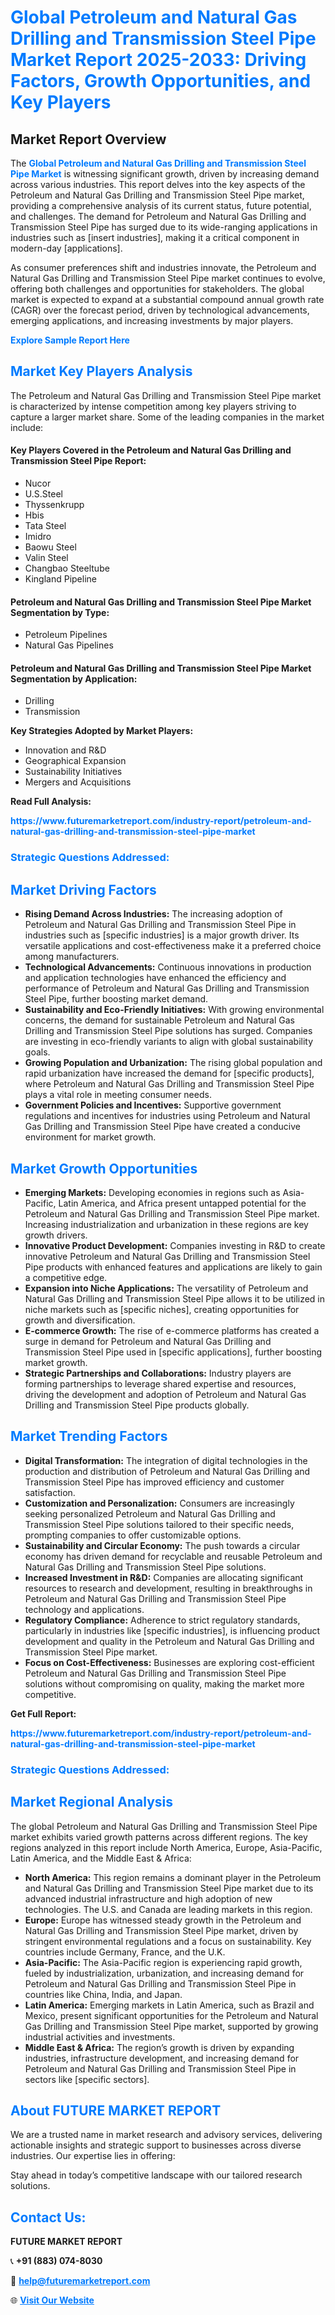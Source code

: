 <h1 style="color: #007BFF;">Global Petroleum and Natural Gas Drilling and Transmission Steel Pipe Market Report 2025-2033: Driving Factors, Growth Opportunities, and Key Players</h1>

<section id="overview">
<h2>Market Report Overview</h2>
<p>The <a href="https://www.futuremarketreport.com/industry-report/petroleum-and-natural-gas-drilling-and-transmission-steel-pipe-market" style="color: #007BFF; text-decoration: none;"><strong>Global Petroleum and Natural Gas Drilling and Transmission Steel Pipe Market</strong></a> is witnessing significant growth, driven by increasing demand across various industries. This report delves into the key aspects of the Petroleum and Natural Gas Drilling and Transmission Steel Pipe market, providing a comprehensive analysis of its current status, future potential, and challenges. The demand for Petroleum and Natural Gas Drilling and Transmission Steel Pipe has surged due to its wide-ranging applications in industries such as [insert industries], making it a critical component in modern-day [applications].</p>
<p>As consumer preferences shift and industries innovate, the Petroleum and Natural Gas Drilling and Transmission Steel Pipe market continues to evolve, offering both challenges and opportunities for stakeholders. The global market is expected to expand at a substantial compound annual growth rate (CAGR) over the forecast period, driven by technological advancements, emerging applications, and increasing investments by major players.</p>
</section>

<section id="overview">
<p><a href="https://www.futuremarketreport.com/request-sample/reportId=31197" style="color: #007BFF; text-decoration: none;"><strong>Explore Sample Report Here</strong></a></p>
</section>

<section id="key-players">
<h2 style="color: #007BFF;">Market Key Players Analysis</h2>
<p>The Petroleum and Natural Gas Drilling and Transmission Steel Pipe market is characterized by intense competition among key players striving to capture a larger market share. Some of the leading companies in the market include:</p>
<h4>Key Players Covered in the Petroleum and Natural Gas Drilling and Transmission Steel Pipe Report:</h4>
<ul><li>Nucor</li><li>U.S.Steel</li><li>Thyssenkrupp</li><li>Hbis</li><li>Tata Steel</li><li>Imidro</li><li>Baowu Steel</li><li>Valin Steel</li><li>Changbao Steeltube</li><li>Kingland Pipeline</li></ul>
<h4>Petroleum and Natural Gas Drilling and Transmission Steel Pipe Market Segmentation by Type:</h4>
<ul><li>Petroleum Pipelines</li><li>Natural Gas Pipelines</li></ul>

<h4>Petroleum and Natural Gas Drilling and Transmission Steel Pipe Market Segmentation by Application:</h4>
<ul><li>Drilling</li><li>Transmission</li></ul>
<p><strong>Key Strategies Adopted by Market Players:</strong></p>
<ul>
<li>Innovation and R&D</li>
<li>Geographical Expansion</li>
<li>Sustainability Initiatives</li>
<li>Mergers and Acquisitions</li>
</ul>
</section>

<section>
<p><strong>Read Full Analysis: </strong></p><a href="https://www.futuremarketreport.com/industry-report/petroleum-and-natural-gas-drilling-and-transmission-steel-pipe-market" style="color: #007BFF; text-decoration: none;"><strong>https://www.futuremarketreport.com/industry-report/petroleum-and-natural-gas-drilling-and-transmission-steel-pipe-market</strong></a>
<h3 style="color: #007BFF;">Strategic Questions Addressed:</h3>
</section>

<section id="driving-factors">
<h2 style="color: #007BFF;">Market Driving Factors</h2>
<ul>
<li><strong>Rising Demand Across Industries:</strong> The increasing adoption of Petroleum and Natural Gas Drilling and Transmission Steel Pipe in industries such as [specific industries] is a major growth driver. Its versatile applications and cost-effectiveness make it a preferred choice among manufacturers.</li>
<li><strong>Technological Advancements:</strong> Continuous innovations in production and application technologies have enhanced the efficiency and performance of Petroleum and Natural Gas Drilling and Transmission Steel Pipe, further boosting market demand.</li>
<li><strong>Sustainability and Eco-Friendly Initiatives:</strong> With growing environmental concerns, the demand for sustainable Petroleum and Natural Gas Drilling and Transmission Steel Pipe solutions has surged. Companies are investing in eco-friendly variants to align with global sustainability goals.</li>
<li><strong>Growing Population and Urbanization:</strong> The rising global population and rapid urbanization have increased the demand for [specific products], where Petroleum and Natural Gas Drilling and Transmission Steel Pipe plays a vital role in meeting consumer needs.</li>
<li><strong>Government Policies and Incentives:</strong> Supportive government regulations and incentives for industries using Petroleum and Natural Gas Drilling and Transmission Steel Pipe have created a conducive environment for market growth.</li>
</ul>
</section>

<section id="growth-opportunities">
<h2 style="color: #007BFF;">Market Growth Opportunities</h2>
<ul>
<li><strong>Emerging Markets:</strong> Developing economies in regions such as Asia-Pacific, Latin America, and Africa present untapped potential for the Petroleum and Natural Gas Drilling and Transmission Steel Pipe market. Increasing industrialization and urbanization in these regions are key growth drivers.</li>
<li><strong>Innovative Product Development:</strong> Companies investing in R&D to create innovative Petroleum and Natural Gas Drilling and Transmission Steel Pipe products with enhanced features and applications are likely to gain a competitive edge.</li>
<li><strong>Expansion into Niche Applications:</strong> The versatility of Petroleum and Natural Gas Drilling and Transmission Steel Pipe allows it to be utilized in niche markets such as [specific niches], creating opportunities for growth and diversification.</li>
<li><strong>E-commerce Growth:</strong> The rise of e-commerce platforms has created a surge in demand for Petroleum and Natural Gas Drilling and Transmission Steel Pipe used in [specific applications], further boosting market growth.</li>
<li><strong>Strategic Partnerships and Collaborations:</strong> Industry players are forming partnerships to leverage shared expertise and resources, driving the development and adoption of Petroleum and Natural Gas Drilling and Transmission Steel Pipe products globally.</li>
</ul>
</section>

<section id="trending-factors">
<h2 style="color: #007BFF;">Market Trending Factors</h2>
<ul>
<li><strong>Digital Transformation:</strong> The integration of digital technologies in the production and distribution of Petroleum and Natural Gas Drilling and Transmission Steel Pipe has improved efficiency and customer satisfaction.</li>
<li><strong>Customization and Personalization:</strong> Consumers are increasingly seeking personalized Petroleum and Natural Gas Drilling and Transmission Steel Pipe solutions tailored to their specific needs, prompting companies to offer customizable options.</li>
<li><strong>Sustainability and Circular Economy:</strong> The push towards a circular economy has driven demand for recyclable and reusable Petroleum and Natural Gas Drilling and Transmission Steel Pipe solutions.</li>
<li><strong>Increased Investment in R&D:</strong> Companies are allocating significant resources to research and development, resulting in breakthroughs in Petroleum and Natural Gas Drilling and Transmission Steel Pipe technology and applications.</li>
<li><strong>Regulatory Compliance:</strong> Adherence to strict regulatory standards, particularly in industries like [specific industries], is influencing product development and quality in the Petroleum and Natural Gas Drilling and Transmission Steel Pipe market.</li>
<li><strong>Focus on Cost-Effectiveness:</strong> Businesses are exploring cost-efficient Petroleum and Natural Gas Drilling and Transmission Steel Pipe solutions without compromising on quality, making the market more competitive.</li>
</ul>
</section>

<section>
<p><strong>Get Full Report: </strong></p><a href="https://www.futuremarketreport.com/industry-report/petroleum-and-natural-gas-drilling-and-transmission-steel-pipe-market" style="color: #007BFF; text-decoration: none;"><strong>https://www.futuremarketreport.com/industry-report/petroleum-and-natural-gas-drilling-and-transmission-steel-pipe-market</strong></a>
<h3 style="color: #007BFF;">Strategic Questions Addressed:</h3>
</section>


<section id="regional-analysis">
<h2 style="color: #007BFF;">Market Regional Analysis</h2>
<p>The global Petroleum and Natural Gas Drilling and Transmission Steel Pipe market exhibits varied growth patterns across different regions. The key regions analyzed in this report include North America, Europe, Asia-Pacific, Latin America, and the Middle East & Africa:</p>
<ul>
<li><strong>North America:</strong> This region remains a dominant player in the Petroleum and Natural Gas Drilling and Transmission Steel Pipe market due to its advanced industrial infrastructure and high adoption of new technologies. The U.S. and Canada are leading markets in this region.</li>
<li><strong>Europe:</strong> Europe has witnessed steady growth in the Petroleum and Natural Gas Drilling and Transmission Steel Pipe market, driven by stringent environmental regulations and a focus on sustainability. Key countries include Germany, France, and the U.K.</li>
<li><strong>Asia-Pacific:</strong> The Asia-Pacific region is experiencing rapid growth, fueled by industrialization, urbanization, and increasing demand for Petroleum and Natural Gas Drilling and Transmission Steel Pipe in countries like China, India, and Japan.</li>
<li><strong>Latin America:</strong> Emerging markets in Latin America, such as Brazil and Mexico, present significant opportunities for the Petroleum and Natural Gas Drilling and Transmission Steel Pipe market, supported by growing industrial activities and investments.</li>
<li><strong>Middle East & Africa:</strong> The region’s growth is driven by expanding industries, infrastructure development, and increasing demand for Petroleum and Natural Gas Drilling and Transmission Steel Pipe in sectors like [specific sectors].</li>
</ul>
</section>

<footer>
<h2 style="color: #007BFF;">About FUTURE MARKET REPORT</h2>
<p>We are a trusted name in market research and advisory services, delivering actionable insights and strategic support to businesses across diverse industries. Our expertise lies in offering:</p>

<p>Stay ahead in today’s competitive landscape with our tailored research solutions.</p>

<h2 style="color: #007BFF;">Contact Us:</h2>
<p><strong>FUTURE MARKET REPORT</strong></p>
<p>📞 <strong>+91 (883) 074-8030</strong></p>
<p>📧 <strong><a href="mailto:help@futuremarketreport.com" style="color: #007BFF;">help@futuremarketreport.com</a></strong></p>
<p>🌐 <strong><a href="https://www.futuremarketreport.com/" style="color: #007BFF;">Visit Our Website</a></strong></p>
</footer>